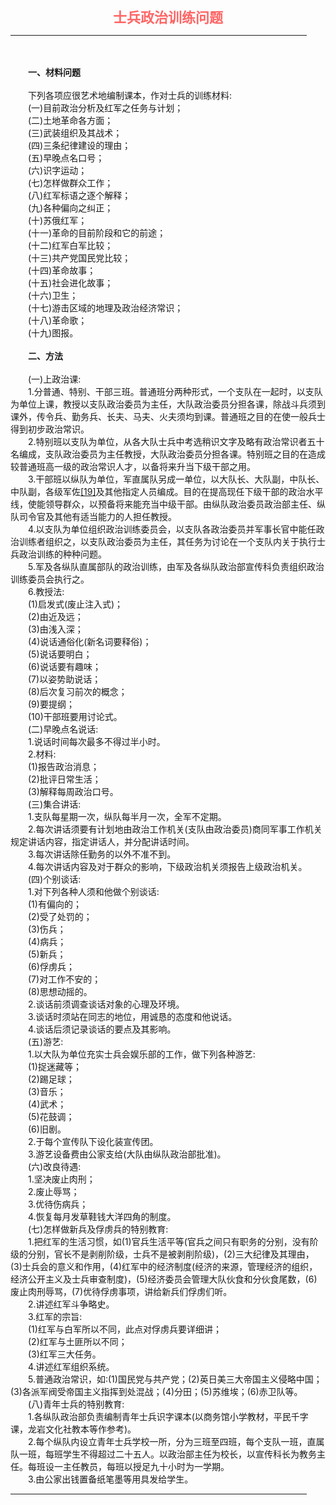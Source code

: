 <center><FONT style="FONT-SIZE: 16.5pt" COLOR="#FF6666" FACE="楷体_GB2312"><B>士兵政治训练问题</B></center></FONT>
<HR color="#EE9B73" size="1" width="94%">
<BR>
<BR>
　　<B>一、材料问题</B>
<BR>
<BR>
　　下列各项应很艺术地编制课本，作对士兵的训练材料:
<BR>
　　(一)目前政治分析及红军之任务与计划；
<BR>
　　(二)土地革命各方面；
<BR>
　　(三)武装组织及其战术；
<BR>
　　(四)三条纪律建设的理由；
<BR>
　　(五)早晚点名口号；
<BR>
　　(六)识字运动；
<BR>
　　(七)怎样做群众工作；
<BR>
　　(八)红军标语之逐个解释；
<BR>
　　(九)各种偏向之纠正；
<BR>
　　(十)苏俄红军；
<BR>
　　(十一)革命的目前阶段和它的前途；
<BR>
　　(十二)红军白军比较；
<BR>
　　(十三)共产党国民党比较；
<BR>
　　(十四)革命故事；
<BR>
　　(十五)社会进化故事；
<BR>
　　(十六)卫生；
<BR>
　　(十七)游击区域的地理及政治经济常识；
<BR>
　　(十八)革命歌；
<BR>
　　(十九)图报。
<BR>
<BR>
　　<B>二、方法</B>
<BR>
<BR>
　　(一)上政治课:
<BR>
　　1.分普通、特别、干部三班。普通班分两种形式，一个支队在一起时，以支队为单位上课，教授以支队政治委员为主任，大队政治委员分担各课，除战斗兵须到课外，传令兵、勤务兵、长夫、马夫、火夫须均到课。普通班之目的在使一般兵士得到初步政治常识。
<BR>
　　2.特别班以支队为单位，从各大队士兵中考选稍识文字及略有政治常识者五十名编成，支队政治委员为主任教授，大队政治委员分担各课。特别班之目的在造成较普通班高一级的政治常识人才，以备将来升当下级干部之用。
<BR>
　　3.干部班以纵队为单位，军直属队另成一单位，以大队长、大队副，中队长、中队副，各级军佐<a href="#tail">[19]</a>及其他指定人员编成。目的在提高现任下级干部的政治水平线，使能领导群众，以预备将来能充当中级干部。由纵队政治委员政治部主任、纵队司令官及其他有适当能力的人担任教授。
<BR>
　　4.以支队为单位组织政治训练委员会，以支队各政治委员并军事长官中能任政治训练者组织之，以支队政治委员为主任，其任务为讨论在一个支队内关于执行士兵政治训练的种种问题。
<BR>
　　5.军及各纵队直属部队的政治训练，由军及各纵队政治部宣传科负责组织政治训练委员会执行之。
<BR>
　　6.教授法:
<BR>
　　(1)启发式(废止注入式)；
<BR>
　　(2)由近及远；
<BR>
　　(3)由浅入深；
<BR>
　　(4)说话通俗化(新名词要释俗)；
<BR>
　　(5)说话要明白；
<BR>
　　(6)说话要有趣味；
<BR>
　　(7)以姿势助说话；
<BR>
　　(8)后次复习前次的概念；
<BR>
　　(9)要提纲；
<BR>
　　(10)干部班要用讨论式。
<BR>
　　(二)早晚点名说话:
<BR>
　　1.说话时间每次最多不得过半小时。
<BR>
　　2.材料:
<BR>
　　(1)报告政治消息；
<BR>
　　(2)批评日常生活；
<BR>
　　(3)解释每周政治口号。
<BR>
　　(三)集合讲话:
<BR>
　　1.支队每星期一次，纵队每半月一次，全军不定期。
<BR>
　　2.每次讲话须要有计划地由政治工作机关(支队由政治委员)商同军事工作机关规定讲话内容，指定讲话人，并分配讲话时间。
<BR>
　　3.每次讲话除任勤务的以外不准不到。
<BR>
　　4.每次讲话内容及对于群众的影响，下级政治机关须报告上级政治机关。
<BR>
　　(四)个别谈话:
<BR>
　　1.对下列各种人须和他做个别谈话:
<BR>
　　(1)有偏向的；
<BR>
　　(2)受了处罚的；
<BR>
　　(3)伤兵；
<BR>
　　(4)病兵；
<BR>
　　(5)新兵；
<BR>
　　(6)俘虏兵；
<BR>
　　(7)对工作不安的；
<BR>
　　(8)思想动摇的。
<BR>
　　2.谈话前须调查谈话对象的心理及环境。
<BR>
　　3.谈话时须站在同志的地位，用诚恳的态度和他说话。
<BR>
　　4.谈话后须记录谈话的要点及其影响。
<BR>
　　(五)游艺:
<BR>
　　1.以大队为单位充实士兵会娱乐部的工作，做下列各种游艺:
<BR>
　　(1)捉迷藏等；
<BR>
　　(2)踢足球；
<BR>
　　(3)音乐；
<BR>
　　(4)武术；
<BR>
　　(5)花鼓调；
<BR>
　　(6)旧剧。
<BR>
　　2.于每个宣传队下设化装宣传团。
<BR>
　　3.游艺设备费由公家支给(大队由纵队政治部批准)。
<BR>
　　(六)改良待遇:
<BR>
　　1.坚决废止肉刑；
<BR>
　　2.废止辱骂；
<BR>
　　3.优待伤病兵；
<BR>
　　4.恢复每月发草鞋钱大洋四角的制度。
<BR>
　　(七)怎样做新兵及俘虏兵的特别教育:
<BR>
　　1.把红军的生活习惯，如(1)官兵生活平等(官兵之间只有职务的分别，没有阶级的分别，官长不是剥削阶级，士兵不是被剥削阶级)，(2)三大纪律及其理由，(3)士兵会的意义和作用，(4)红军中的经济制度(经济的来源，管理经济的组织，经济公开主义及士兵审查制度)，(5)经济委员会管理大队伙食和分伙食尾数，(6)废止肉刑辱骂，(7)优待俘虏事项，讲给新兵们俘虏们听。
<BR>
　　2.讲述红军斗争略史。
<BR>
　　3.红军的宗旨:
<BR>
　　(1)红军与白军所以不同，此点对俘虏兵要详细讲；
<BR>
　　(2)红军与土匪所以不同；
<BR>
　　(3)红军三大任务。
<BR>
　　4.讲述红军组织系统。
<BR>
　　5.普通政治常识，如:(1)国民党与共产党；(2)英日美三大帝国主义侵略中国；(3)各派军阀受帝国主义指挥到处混战；(4)分田；(5)苏维埃；(6)赤卫队等。
<BR>
　　(八)青年士兵的特别教育:
<BR>
　　1.各纵队政治部负责编制青年士兵识字课本(以商务馆小学教材，平民千字课，龙岩文化社教本等作参考)。
<BR>
　　2.每个纵队内设立青年士兵学校一所，分为三班至四班，每个支队一班，直属队一班，每班学生不得超过二十五人。以政治部主任为校长，以宣传科长为教务主任。每班设一主任教员，每班以授足九十小时为一学期。
<BR>
　　3.由公家出钱置备纸笔墨等用具发给学生。
<HR color="#EE9B73" size="1" width="94%">

